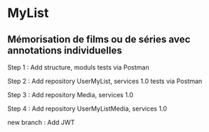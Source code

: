 # **MyList**

## Mémorisation de films ou de séries avec annotations individuelles

Step 1 : Add structure, moduls
            tests via Postman

Step 2 : Add repository UserMyList, services 1.0
            tests via Postman

Step 3 : Add repository Media, services 1.0

Step 4 : Add repository UserMyListMedia, services 1.0

new branch : Add JWT